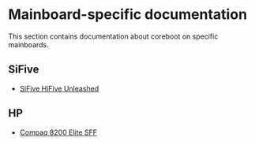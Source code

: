 # Mainboard-specific documentation

This section contains documentation about coreboot on specific mainboards.

## SiFive

- [SiFive HiFive Unleashed](sifive/hifive-unleashed.md)

## HP

- [Compaq 8200 Elite SFF](hp/compaq_8200_sff.md)
